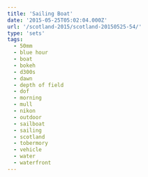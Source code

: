 ```yaml
---
title: 'Sailing Boat'
date: '2015-05-25T05:02:04.000Z'
url: '/scotland-2015/scotland-20150525-54/'
type: 'sets'
tags:
  - 50mm
  - blue hour
  - boat
  - bokeh
  - d300s
  - dawn
  - depth of field
  - dof
  - morning
  - mull
  - nikon
  - outdoor
  - sailboat
  - sailing
  - scotland
  - tobermory
  - vehicle
  - water
  - waterfront
---
```

